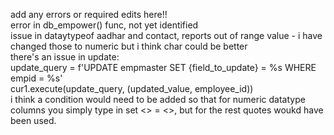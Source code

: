 add any errors or required edits here!! <br>
error in db_empower() func, not yet identified <br>
issue in dataytypeof aadhar and contact, reports out of range value - i have changed those to numeric but i think char could be better<br>
there's an issue in update:<br>
    update_query = f'UPDATE empmaster SET {field_to_update} = %s WHERE empid = %s'<br>
    cur1.execute(update_query, (updated_value, employee_id))<br>
i think a condition would need to be added so that for numeric datatype columns you simply type in set <> = <>, but for the rest quotes woukd have been used.
